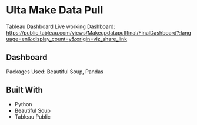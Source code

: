 # Ulta Make Data Pull 
Tableau Dashboard 
Live working Dashboard: https://public.tableau.com/views/Makeupdatapullfinal/FinalDashboard?:language=en&:display_count=y&:origin=viz_share_link

## Dashboard


Packages Used: Beautiful Soup, Pandas

## Built With
* Python
* Beautiful Soup 
* Tableau Public 
